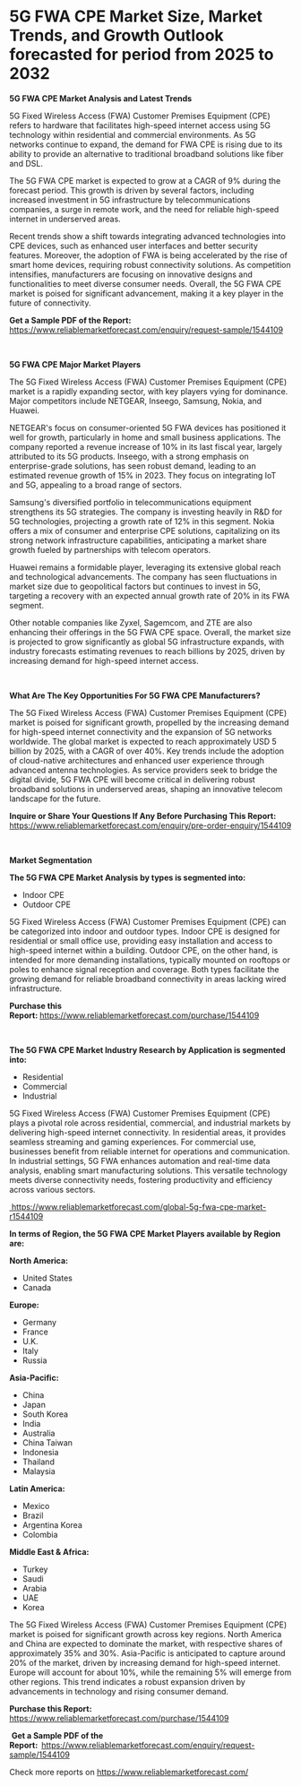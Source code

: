 <p><h1>5G FWA CPE Market Size, Market Trends, and Growth Outlook forecasted for period from 2025 to 2032</h1></p><p><strong>5G FWA CPE Market Analysis and Latest Trends</strong></p>
<p><p>5G Fixed Wireless Access (FWA) Customer Premises Equipment (CPE) refers to hardware that facilitates high-speed internet access using 5G technology within residential and commercial environments. As 5G networks continue to expand, the demand for FWA CPE is rising due to its ability to provide an alternative to traditional broadband solutions like fiber and DSL. </p><p>The 5G FWA CPE market is expected to grow at a CAGR of 9% during the forecast period. This growth is driven by several factors, including increased investment in 5G infrastructure by telecommunications companies, a surge in remote work, and the need for reliable high-speed internet in underserved areas. </p><p>Recent trends show a shift towards integrating advanced technologies into CPE devices, such as enhanced user interfaces and better security features. Moreover, the adoption of FWA is being accelerated by the rise of smart home devices, requiring robust connectivity solutions. As competition intensifies, manufacturers are focusing on innovative designs and functionalities to meet diverse consumer needs. Overall, the 5G FWA CPE market is poised for significant advancement, making it a key player in the future of connectivity.</p></p>
<p><strong>Get a Sample PDF of the Report:&nbsp;</strong> <a href="https://www.reliablemarketforecast.com/enquiry/request-sample/1544109?utm_campaign=2293&utm_medium=2&utm_source=Github&utm_content=ia&utm_term=15022025&utm_id=5g-fwa-cpe">https://www.reliablemarketforecast.com/enquiry/request-sample/1544109</a></p>
<p>&nbsp;</p>
<p><strong>5G FWA CPE Major Market Players</strong></p>
<p><p>The 5G Fixed Wireless Access (FWA) Customer Premises Equipment (CPE) market is a rapidly expanding sector, with key players vying for dominance. Major competitors include NETGEAR, Inseego, Samsung, Nokia, and Huawei. </p><p>NETGEAR's focus on consumer-oriented 5G FWA devices has positioned it well for growth, particularly in home and small business applications. The company reported a revenue increase of 10% in its last fiscal year, largely attributed to its 5G products. Inseego, with a strong emphasis on enterprise-grade solutions, has seen robust demand, leading to an estimated revenue growth of 15% in 2023. They focus on integrating IoT and 5G, appealing to a broad range of sectors.</p><p>Samsung's diversified portfolio in telecommunications equipment strengthens its 5G strategies. The company is investing heavily in R&D for 5G technologies, projecting a growth rate of 12% in this segment. Nokia offers a mix of consumer and enterprise CPE solutions, capitalizing on its strong network infrastructure capabilities, anticipating a market share growth fueled by partnerships with telecom operators.</p><p>Huawei remains a formidable player, leveraging its extensive global reach and technological advancements. The company has seen fluctuations in market size due to geopolitical factors but continues to invest in 5G, targeting a recovery with an expected annual growth rate of 20% in its FWA segment.</p><p>Other notable companies like Zyxel, Sagemcom, and ZTE are also enhancing their offerings in the 5G FWA CPE space. Overall, the market size is projected to grow significantly as global 5G infrastructure expands, with industry forecasts estimating revenues to reach billions by 2025, driven by increasing demand for high-speed internet access.</p></p>
<p>&nbsp;</p>
<p><strong>What Are The Key Opportunities For 5G FWA CPE Manufacturers?</strong></p>
<p><p>The 5G Fixed Wireless Access (FWA) Customer Premises Equipment (CPE) market is poised for significant growth, propelled by the increasing demand for high-speed internet connectivity and the expansion of 5G networks worldwide. The global market is expected to reach approximately USD 5 billion by 2025, with a CAGR of over 40%. Key trends include the adoption of cloud-native architectures and enhanced user experience through advanced antenna technologies. As service providers seek to bridge the digital divide, 5G FWA CPE will become critical in delivering robust broadband solutions in underserved areas, shaping an innovative telecom landscape for the future.</p></p>
<p><strong>Inquire or Share Your Questions If Any Before Purchasing This Report:</strong> <a href="https://www.reliablemarketforecast.com/enquiry/pre-order-enquiry/1544109?utm_campaign=2293&utm_medium=2&utm_source=Github&utm_content=ia&utm_term=15022025&utm_id=5g-fwa-cpe">https://www.reliablemarketforecast.com/enquiry/pre-order-enquiry/1544109</a></p>
<p>&nbsp;</p>
<p><strong>Market Segmentation</strong></p>
<p><strong>The 5G FWA CPE Market Analysis by types is segmented into:</strong></p>
<p><ul><li>Indoor CPE</li><li>Outdoor CPE</li></ul></p>
<p><p>5G Fixed Wireless Access (FWA) Customer Premises Equipment (CPE) can be categorized into indoor and outdoor types. Indoor CPE is designed for residential or small office use, providing easy installation and access to high-speed internet within a building. Outdoor CPE, on the other hand, is intended for more demanding installations, typically mounted on rooftops or poles to enhance signal reception and coverage. Both types facilitate the growing demand for reliable broadband connectivity in areas lacking wired infrastructure.</p></p>
<p><strong>Purchase this Report:&nbsp;</strong><a href="https://www.reliablemarketforecast.com/purchase/1544109?utm_campaign=2293&utm_medium=2&utm_source=Github&utm_content=ia&utm_term=15022025&utm_id=5g-fwa-cpe">https://www.reliablemarketforecast.com/purchase/1544109</a></p>
<p>&nbsp;</p>
<p><strong>The 5G FWA CPE Market Industry Research by Application is segmented into:</strong></p>
<p><ul><li>Residential</li><li>Commercial</li><li>Industrial</li></ul></p>
<p><p>5G Fixed Wireless Access (FWA) Customer Premises Equipment (CPE) plays a pivotal role across residential, commercial, and industrial markets by delivering high-speed internet connectivity. In residential areas, it provides seamless streaming and gaming experiences. For commercial use, businesses benefit from reliable internet for operations and communication. In industrial settings, 5G FWA enhances automation and real-time data analysis, enabling smart manufacturing solutions. This versatile technology meets diverse connectivity needs, fostering productivity and efficiency across various sectors.</p></p>
<p><a href="https://www.reliablemarketforecast.com/global-5g-fwa-cpe-market-r1544109?utm_campaign=2293&utm_medium=2&utm_source=Github&utm_content=ia&utm_term=15022025&utm_id=5g-fwa-cpe">&nbsp;https://www.reliablemarketforecast.com/global-5g-fwa-cpe-market-r1544109</a></p>
<p><strong>In terms of Region, the 5G FWA CPE Market Players available by Region are:</strong></p>
<p>
    <p> <strong> North America: </strong>
        <ul>
            <li>United States</li>
            <li>Canada</li>
        </ul>
        </p> 
    <p> <strong> Europe: </strong>
        <ul>
            <li>Germany</li>
            <li>France</li>
            <li>U.K.</li>
            <li>Italy</li>
            <li>Russia</li>
        </ul>
        </p> 
    <p> <strong> Asia-Pacific: </strong>
        <ul>
            <li>China</li>
            <li>Japan</li>
            <li>South Korea</li>
            <li>India</li>
            <li>Australia</li>
            <li>China Taiwan</li>
            <li>Indonesia</li>
            <li>Thailand</li>
            <li>Malaysia</li>
        </ul>
        </p> 
    <p> <strong> Latin America: </strong>
        <ul>
            <li>Mexico</li>
            <li>Brazil</li>
            <li>Argentina Korea</li>
            <li>Colombia</li>
        </ul>
        </p> 
    <p> <strong> Middle East & Africa: </strong>
        <ul>
            <li>Turkey</li>
            <li>Saudi</li>
            <li>Arabia</li>
            <li>UAE</li>
            <li>Korea</li>
        </ul>
    </p>
    </p>
<p><p>The 5G Fixed Wireless Access (FWA) Customer Premises Equipment (CPE) market is poised for significant growth across key regions. North America and China are expected to dominate the market, with respective shares of approximately 35% and 30%. Asia-Pacific is anticipated to capture around 20% of the market, driven by increasing demand for high-speed internet. Europe will account for about 10%, while the remaining 5% will emerge from other regions. This trend indicates a robust expansion driven by advancements in technology and rising consumer demand.</p></p>
<p><strong>Purchase this Report: </strong><a href="https://www.reliablemarketforecast.com/purchase/1544109?utm_campaign=2293&utm_medium=2&utm_source=Github&utm_content=ia&utm_term=15022025&utm_id=5g-fwa-cpe">https://www.reliablemarketforecast.com/purchase/1544109</a></p>
<p>&nbsp;<strong>Get a Sample PDF of the Report:&nbsp;&nbsp;</strong><a href="https://www.reliablemarketforecast.com/enquiry/request-sample/1544109?utm_campaign=2293&utm_medium=2&utm_source=Github&utm_content=ia&utm_term=15022025&utm_id=5g-fwa-cpe">https://www.reliablemarketforecast.com/enquiry/request-sample/1544109</a></p>
<p><strong></strong></p>
<p>Check more reports on <a href="https://www.reliablemarketforecast.com/?utm_campaign=2293&utm_medium=2&utm_source=Github&utm_content=ia&utm_term=15022025&utm_id=5g-fwa-cpe">https://www.reliablemarketforecast.com/</a></p>